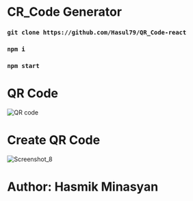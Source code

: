 # CR_Code Generator

### `git clone https://github.com/Hasul79/QR_Code-react`
### `npm i`
### `npm start`


# QR Code
![QR code](https://user-images.githubusercontent.com/95657084/208497319-caa94378-c212-4a87-ae7c-4bc7a82e02b0.png)<br />

# Create QR Code
![Screenshot_8](https://user-images.githubusercontent.com/95657084/208499869-1f1db538-3b15-4429-af5d-cfc41502fb86.png)<br />

# Author: Hasmik Minasyan
